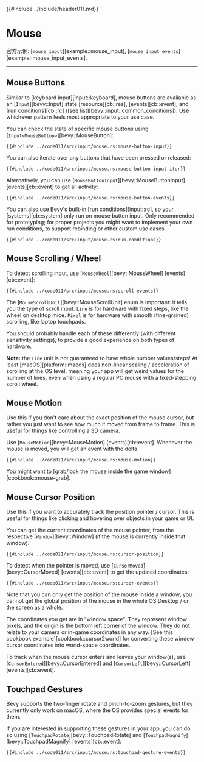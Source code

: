 {{#include ../include/header011.md}}

# Mouse

官方示例:
[`mouse_input`][example::mouse_input],
[`mouse_input_events`][example::mouse_input_events].

---

## Mouse Buttons

Similar to [keyboard input][input::keyboard], mouse buttons are available as an
[`Input`][bevy::Input] state [resource][cb::res], [events][cb::event], and [run
conditions][cb::rc] ([see list][bevy::input::common_conditions]). Use whichever
pattern feels most appropriate to your use case.

You can check the state of specific mouse buttons using
[`Input<MouseButton>`][bevy::MouseButton]:

```rust,no_run,noplayground
{{#include ../code011/src/input/mouse.rs:mouse-button-input}}
```

You can also iterate over any buttons that have been pressed or released:

```rust,no_run,noplayground
{{#include ../code011/src/input/mouse.rs:mouse-button-input-iter}}
```

Alternatively, you can use [`MouseButtonInput`][bevy::MouseButtonInput]
[events][cb::event] to get all activity:

```rust,no_run,noplayground
{{#include ../code011/src/input/mouse.rs:mouse-button-events}}
```

You can also use Bevy's built-in [run conditions][input::rc], so your
[systems][cb::system] only run on mouse button input. Only recommended for
prototyping; for proper projects you might want to implement your own run
conditions, to support rebinding or other custom use cases.

```rust,no_run,noplayground
{{#include ../code011/src/input/mouse.rs:run-conditions}}
```

## Mouse Scrolling / Wheel

To detect scrolling input, use [`MouseWheel`][bevy::MouseWheel] [events][cb::event]:

```rust,no_run,noplayground
{{#include ../code011/src/input/mouse.rs:scroll-events}}
```

The [`MouseScrollUnit`][bevy::MouseScrollUnit] enum is important: it tells
you the type of scroll input. `Line` is for hardware with fixed steps, like
the wheel on desktop mice. `Pixel` is for hardware with smooth (fine-grained)
scrolling, like laptop touchpads.

You should probably handle each of these differently (with different
sensitivity settings), to provide a good experience on both types of hardware.

**Note:** the `Line` unit is not guaranteed to have whole number values/steps!
At least [macOS][platform::macos] does non-linear scaling / acceleration of
scrolling at the OS level, meaning your app will get weird values for the number
of lines, even when using a regular PC mouse with a fixed-stepping scroll wheel.

## Mouse Motion

Use this if you don't care about the exact position of the mouse cursor,
but rather you just want to see how much it moved from frame to frame. This
is useful for things like controlling a 3D camera.

Use [`MouseMotion`][bevy::MouseMotion] [events][cb::event]. Whenever the
mouse is moved, you will get an event with the delta.

```rust,no_run,noplayground
{{#include ../code011/src/input/mouse.rs:mouse-motion}}
```

You might want to [grab/lock the mouse inside the game
window][cookbook::mouse-grab].

## Mouse Cursor Position

Use this if you want to accurately track the position pointer / cursor. This is
useful for things like clicking and hovering over objects in your game or UI.

You can get the current coordinates of the mouse pointer, from the respective
[`Window`][bevy::Window] (if the mouse is currently inside that window):

```rust,no_run,noplayground
{{#include ../code011/src/input/mouse.rs:cursor-position}}
```

To detect when the pointer is moved, use [`CursorMoved`][bevy::CursorMoved]
[events][cb::event] to get the updated coordinates:

```rust,no_run,noplayground
{{#include ../code011/src/input/mouse.rs:cursor-events}}
```

Note that you can only get the position of the mouse inside a window;
you cannot get the global position of the mouse in the whole OS Desktop /
on the screen as a whole.

The coordinates you get are in "window space". They represent window
pixels, and the origin is the bottom left corner of the window. They do not
relate to your camera or in-game coordinates in any way. [See this cookbook
example][cookbook::cursor2world] for converting these window cursor coordinates
into world-space coordinates.

To track when the mouse cursor enters and leaves your window(s), use
[`CursorEntered`][bevy::CursorEntered] and [`CursorLeft`][bevy::CursorLeft]
[events][cb::event].

## Touchpad Gestures

Bevy supports the two-finger rotate and pinch-to-zoom gestures, but they
currently only work on macOS, where the OS provides special events for them.

If you are interested in supporting these gestures in your app, you can do so
using [`TouchpadRotate`][bevy::TouchpadRotate] and
[`TouchpadMagnify`][bevy::TouchpadMagnify] [events][cb::event]:

```rust,no_run,noplayground
{{#include ../code011/src/input/mouse.rs:touchpad-gesture-events}}
```
